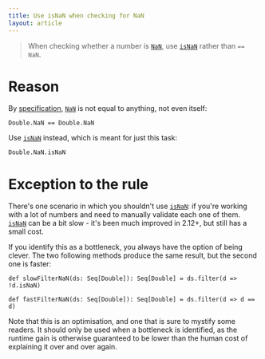 ```yaml
---
title: Use isNaN when checking for NaN
layout: article
---
```


> When checking whether a number is [`NaN`], use [`isNaN`] rather than `== NaN`.

# Reason

By [specification](https://en.wikipedia.org/wiki/IEEE_754), [`NaN`] is not equal to anything, not even itself:

```tut:book
Double.NaN == Double.NaN
```

Use [`isNaN`] instead, which is meant for just this task:

```tut:book
Double.NaN.isNaN
```

# Exception to the rule

There's one scenario in which you shouldn't use [`isNaN`]: if you're working with a lot of numbers and need to manually validate each one of them. [`isNaN`] can be a bit slow - it's been much improved in 2.12+, but still has a small cost.

If you identify this as a bottleneck, you always have the option of being clever. The two following methods produce the same result, but the second one is faster:

```tut:silent
def slowFilterNaN(ds: Seq[Double]): Seq[Double] = ds.filter(d => !d.isNaN)

def fastFilterNaN(ds: Seq[Double]): Seq[Double] = ds.filter(d => d == d)
```

Note that this is an optimisation, and one that is sure to mystify some readers. It should only be used when a bottleneck is identified, as the runtime gain is otherwise guaranteed to be lower than the human cost of explaining it over and over again.

[`NaN`]:https://www.scala-lang.org/api/2.12.8/scala/Double$.html#NaN:Double(NaN)
[`isNaN`]:https://www.scala-lang.org/api/2.12.8/scala/Double.html#isNaN:Boolean
